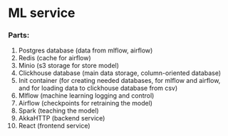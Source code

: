 # ML service

### Parts:
1. Postgres database (data from mlflow, airflow)
2. Redis (cache for airflow)
3. Minio (s3 storage for store model)
4. Clickhouse database (main data storage, сolumn-oriented database)
5. Init container (for creating needed databases, for mlflow and airflow, and for loading data to clickhouse database from csv)
6. Mlflow (machine learning logging and control)
7. Airflow (checkpoints for retraining the model)
8. Spark (teaching the model)
9. AkkaHTTP (backend service)
10. React (frontend service)